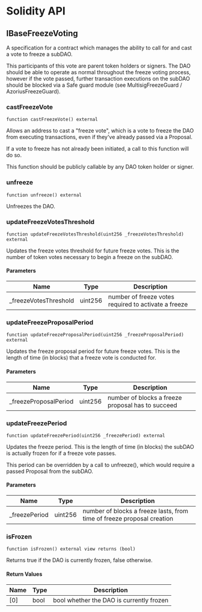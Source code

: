 # Solidity API

## IBaseFreezeVoting

A specification for a contract which manages the ability to call for and cast a vote
to freeze a subDAO.

This participants of this vote are parent token holders or signers. The DAO should be
able to operate as normal throughout the freeze voting process, however if the vote
passed, further transaction executions on the subDAO should be blocked via a Safe guard
module (see MultisigFreezeGuard / AzoriusFreezeGuard).

### castFreezeVote

```solidity
function castFreezeVote() external
```

Allows an address to cast a "freeze vote", which is a vote to freeze the DAO
from executing transactions, even if they've already passed via a Proposal.

If a vote to freeze has not already been initiated, a call to this function will do
so.

This function should be publicly callable by any DAO token holder or signer.

### unfreeze

```solidity
function unfreeze() external
```

Unfreezes the DAO.

### updateFreezeVotesThreshold

```solidity
function updateFreezeVotesThreshold(uint256 _freezeVotesThreshold) external
```

Updates the freeze votes threshold for future freeze votes. This is the number of token
votes necessary to begin a freeze on the subDAO.

#### Parameters

| Name | Type | Description |
| ---- | ---- | ----------- |
| _freezeVotesThreshold | uint256 | number of freeze votes required to activate a freeze |

### updateFreezeProposalPeriod

```solidity
function updateFreezeProposalPeriod(uint256 _freezeProposalPeriod) external
```

Updates the freeze proposal period for future freeze votes. This is the length of time
(in blocks) that a freeze vote is conducted for.

#### Parameters

| Name | Type | Description |
| ---- | ---- | ----------- |
| _freezeProposalPeriod | uint256 | number of blocks a freeze proposal has to succeed |

### updateFreezePeriod

```solidity
function updateFreezePeriod(uint256 _freezePeriod) external
```

Updates the freeze period. This is the length of time (in blocks) the subDAO is actually
frozen for if a freeze vote passes.

This period can be overridden by a call to unfreeze(), which would require a passed Proposal
from the subDAO.

#### Parameters

| Name | Type | Description |
| ---- | ---- | ----------- |
| _freezePeriod | uint256 | number of blocks a freeze lasts, from time of freeze proposal creation |

### isFrozen

```solidity
function isFrozen() external view returns (bool)
```

Returns true if the DAO is currently frozen, false otherwise.

#### Return Values

| Name | Type | Description |
| ---- | ---- | ----------- |
| [0] | bool | bool whether the DAO is currently frozen |


